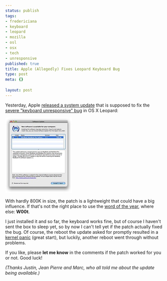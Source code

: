 ```yaml
--- 
status: publish
tags: 
- fredericiana
- keyboard
- leopard
- mozilla
- osl
- osx
- tech
- unresponsive
published: true
title: Apple (Allegedly) Fixes Leopard Keyboard Bug
type: post
meta: {}

layout: post
---
```

Yesterday, Apple <a href="http://www.engadget.com/2007/12/18/apple-finally-fixes-some-macbook-keyboard-issues/">released a system update</a> that is supposed to fix the <a href="http://fredericiana.com/2007/11/27/osx-leopard-keyboard-problems/">severe "keyboard unresponsive" bug</a> in OS&nbsp;X Leopard:

<a href="http://www.ipernity.com/doc/fredw/1122788"><img src='/media/wp/2007/12/apple-keyboard-update.jpg' alt='Update for the Apple Keyboard Bug(s)' /></a>

With hardly 800K in size, the patch is a lightweight that could have a big influence. If that's not the right place to use the <a href="http://ap.google.com/article/ALeqM5imcJd2ELqieBlFxBLhBnP5k4juaAD8TFGLM00">word of the year</a>, where else: <strong>W00t</strong>.

I just installed it and so far, the keyboard works fine, but of course I haven't sent the box to sleep yet, so by now I can't tell yet if the patch actually fixed the bug. Of course, the reboot the update asked for promptly resulted in a <a href="http://www.ipernity.com/doc/fredw/1122799">kernel panic</a> (great start), but luckily, another reboot went through without problems.

If you like, please <strong>let me know</strong> in the comments if the patch worked for you or not. Good luck!

<em>(Thanks Justin, Jean Pierre and Marc, who all told me about the update being available.)</em>
